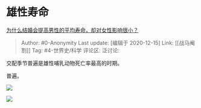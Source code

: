 # 雄性寿命
[为什么结婚会提高男性的平均寿命，却对女性影响很小？](https://www.zhihu.com/question/419812685/answer/1458432914)

> Author: #0-Anonymity
> Last update: [编辑于 2020-12-15]
> Link: [[战马阉割]]
> Tag: #4-世界史/科学
> 评论区:
> 泛讨论:

交配季节普遍是雄性哺乳动物死亡率最高的时期。

普遍。

![](https://pic1.zhimg.com/50/v2-52530620183740a2eca505adbc5c7a6c_hd.jpg?source=1940ef5c)

![](https://pic2.zhimg.com/50/v2-a30c90f9994db877264c93905da627d1_hd.jpg?source=1940ef5c)
